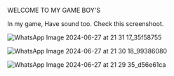 WELCOME TO MY GAME BOY'S
<br />

In my game, Have sound too. Check this screenshoot.

![WhatsApp Image 2024-06-27 at 21 31 17_35f58755](https://github.com/DAMASSDEV/Game_planewar.github.io/assets/168662030/0595258c-8988-4118-9cbf-5707fd7f675a)

![WhatsApp Image 2024-06-27 at 21 30 18_99386080](https://github.com/DAMASSDEV/Game_planewar.github.io/assets/168662030/76708067-4091-4a1b-8b13-3995004491ed)

![WhatsApp Image 2024-06-27 at 21 29 35_d56e61ca](https://github.com/DAMASSDEV/Game_planewar.github.io/assets/168662030/60adc7b9-6ad0-4a15-8814-e502519c054e)

